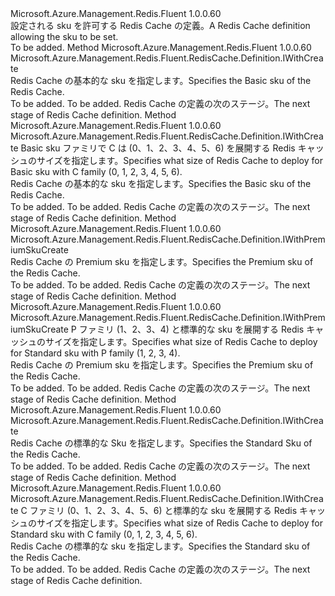 <Type Name="IWithSku" FullName="Microsoft.Azure.Management.Redis.Fluent.RedisCache.Definition.IWithSku">
  <TypeSignature Language="C#" Value="public interface IWithSku" />
  <TypeSignature Language="ILAsm" Value=".class public interface auto ansi abstract IWithSku" />
  <TypeSignature Language="DocId" Value="T:Microsoft.Azure.Management.Redis.Fluent.RedisCache.Definition.IWithSku" />
  <TypeSignature Language="VB.NET" Value="Public Interface IWithSku" />
  <TypeSignature Language="F#" Value="type IWithSku = interface" />
  <AssemblyInfo>
    <AssemblyName>Microsoft.Azure.Management.Redis.Fluent</AssemblyName>
    <AssemblyVersion>1.0.0.60</AssemblyVersion>
  </AssemblyInfo>
  <Interfaces />
  <Docs>
    <summary>
            <span data-ttu-id="a7f7b-101">設定される sku を許可する Redis Cache の定義。</span><span class="sxs-lookup"><span data-stu-id="a7f7b-101">A Redis Cache definition allowing the sku to be set.</span></span>
            </summary>
    <remarks>To be added.</remarks>
  </Docs>
  <Members>
    <Member MemberName="WithBasicSku">
      <MemberSignature Language="C#" Value="public Microsoft.Azure.Management.Redis.Fluent.RedisCache.Definition.IWithCreate WithBasicSku ();" />
      <MemberSignature Language="ILAsm" Value=".method public hidebysig newslot virtual instance class Microsoft.Azure.Management.Redis.Fluent.RedisCache.Definition.IWithCreate WithBasicSku() cil managed" />
      <MemberSignature Language="DocId" Value="M:Microsoft.Azure.Management.Redis.Fluent.RedisCache.Definition.IWithSku.WithBasicSku" />
      <MemberSignature Language="VB.NET" Value="Public Function WithBasicSku () As IWithCreate" />
      <MemberSignature Language="F#" Value="abstract member WithBasicSku : unit -&gt; Microsoft.Azure.Management.Redis.Fluent.RedisCache.Definition.IWithCreate" Usage="iWithSku.WithBasicSku " />
      <MemberType>Method</MemberType>
      <AssemblyInfo>
        <AssemblyName>Microsoft.Azure.Management.Redis.Fluent</AssemblyName>
        <AssemblyVersion>1.0.0.60</AssemblyVersion>
      </AssemblyInfo>
      <ReturnValue>
        <ReturnType>Microsoft.Azure.Management.Redis.Fluent.RedisCache.Definition.IWithCreate</ReturnType>
      </ReturnValue>
      <Parameters />
      <Docs>
        <summary>
            <span data-ttu-id="a7f7b-102">Redis Cache の基本的な sku を指定します。</span><span class="sxs-lookup"><span data-stu-id="a7f7b-102">Specifies the Basic sku of the Redis Cache.</span></span>
            </summary>
        <returns>To be added.</returns>
        <remarks>To be added.</remarks>
        <return><span data-ttu-id="a7f7b-103">Redis Cache の定義の次のステージ。</span><span class="sxs-lookup"><span data-stu-id="a7f7b-103">The next stage of Redis Cache definition.</span></span></return>
      </Docs>
    </Member>
    <Member MemberName="WithBasicSku">
      <MemberSignature Language="C#" Value="public Microsoft.Azure.Management.Redis.Fluent.RedisCache.Definition.IWithCreate WithBasicSku (int capacity);" />
      <MemberSignature Language="ILAsm" Value=".method public hidebysig newslot virtual instance class Microsoft.Azure.Management.Redis.Fluent.RedisCache.Definition.IWithCreate WithBasicSku(int32 capacity) cil managed" />
      <MemberSignature Language="DocId" Value="M:Microsoft.Azure.Management.Redis.Fluent.RedisCache.Definition.IWithSku.WithBasicSku(System.Int32)" />
      <MemberSignature Language="VB.NET" Value="Public Function WithBasicSku (capacity As Integer) As IWithCreate" />
      <MemberSignature Language="F#" Value="abstract member WithBasicSku : int -&gt; Microsoft.Azure.Management.Redis.Fluent.RedisCache.Definition.IWithCreate" Usage="iWithSku.WithBasicSku capacity" />
      <MemberType>Method</MemberType>
      <AssemblyInfo>
        <AssemblyName>Microsoft.Azure.Management.Redis.Fluent</AssemblyName>
        <AssemblyVersion>1.0.0.60</AssemblyVersion>
      </AssemblyInfo>
      <ReturnValue>
        <ReturnType>Microsoft.Azure.Management.Redis.Fluent.RedisCache.Definition.IWithCreate</ReturnType>
      </ReturnValue>
      <Parameters>
        <Parameter Name="capacity" Type="System.Int32" />
      </Parameters>
      <Docs>
        <param name="capacity"><span data-ttu-id="a7f7b-104">Basic sku ファミリで C は (0、1、2、3、4、5、6) を展開する Redis キャッシュのサイズを指定します。</span><span class="sxs-lookup"><span data-stu-id="a7f7b-104">Specifies what size of Redis Cache to deploy for Basic sku with C family (0, 1, 2, 3, 4, 5, 6).</span></span></param>
        <summary>
            <span data-ttu-id="a7f7b-105">Redis Cache の基本的な sku を指定します。</span><span class="sxs-lookup"><span data-stu-id="a7f7b-105">Specifies the Basic sku of the Redis Cache.</span></span>
            </summary>
        <returns>To be added.</returns>
        <remarks>To be added.</remarks>
        <return><span data-ttu-id="a7f7b-106">Redis Cache の定義の次のステージ。</span><span class="sxs-lookup"><span data-stu-id="a7f7b-106">The next stage of Redis Cache definition.</span></span></return>
      </Docs>
    </Member>
    <Member MemberName="WithPremiumSku">
      <MemberSignature Language="C#" Value="public Microsoft.Azure.Management.Redis.Fluent.RedisCache.Definition.IWithPremiumSkuCreate WithPremiumSku ();" />
      <MemberSignature Language="ILAsm" Value=".method public hidebysig newslot virtual instance class Microsoft.Azure.Management.Redis.Fluent.RedisCache.Definition.IWithPremiumSkuCreate WithPremiumSku() cil managed" />
      <MemberSignature Language="DocId" Value="M:Microsoft.Azure.Management.Redis.Fluent.RedisCache.Definition.IWithSku.WithPremiumSku" />
      <MemberSignature Language="VB.NET" Value="Public Function WithPremiumSku () As IWithPremiumSkuCreate" />
      <MemberSignature Language="F#" Value="abstract member WithPremiumSku : unit -&gt; Microsoft.Azure.Management.Redis.Fluent.RedisCache.Definition.IWithPremiumSkuCreate" Usage="iWithSku.WithPremiumSku " />
      <MemberType>Method</MemberType>
      <AssemblyInfo>
        <AssemblyName>Microsoft.Azure.Management.Redis.Fluent</AssemblyName>
        <AssemblyVersion>1.0.0.60</AssemblyVersion>
      </AssemblyInfo>
      <ReturnValue>
        <ReturnType>Microsoft.Azure.Management.Redis.Fluent.RedisCache.Definition.IWithPremiumSkuCreate</ReturnType>
      </ReturnValue>
      <Parameters />
      <Docs>
        <summary>
            <span data-ttu-id="a7f7b-107">Redis Cache の Premium sku を指定します。</span><span class="sxs-lookup"><span data-stu-id="a7f7b-107">Specifies the Premium sku of the Redis Cache.</span></span>
            </summary>
        <returns>To be added.</returns>
        <remarks>To be added.</remarks>
        <return><span data-ttu-id="a7f7b-108">Redis Cache の定義の次のステージ。</span><span class="sxs-lookup"><span data-stu-id="a7f7b-108">The next stage of Redis Cache definition.</span></span></return>
      </Docs>
    </Member>
    <Member MemberName="WithPremiumSku">
      <MemberSignature Language="C#" Value="public Microsoft.Azure.Management.Redis.Fluent.RedisCache.Definition.IWithPremiumSkuCreate WithPremiumSku (int capacity);" />
      <MemberSignature Language="ILAsm" Value=".method public hidebysig newslot virtual instance class Microsoft.Azure.Management.Redis.Fluent.RedisCache.Definition.IWithPremiumSkuCreate WithPremiumSku(int32 capacity) cil managed" />
      <MemberSignature Language="DocId" Value="M:Microsoft.Azure.Management.Redis.Fluent.RedisCache.Definition.IWithSku.WithPremiumSku(System.Int32)" />
      <MemberSignature Language="VB.NET" Value="Public Function WithPremiumSku (capacity As Integer) As IWithPremiumSkuCreate" />
      <MemberSignature Language="F#" Value="abstract member WithPremiumSku : int -&gt; Microsoft.Azure.Management.Redis.Fluent.RedisCache.Definition.IWithPremiumSkuCreate" Usage="iWithSku.WithPremiumSku capacity" />
      <MemberType>Method</MemberType>
      <AssemblyInfo>
        <AssemblyName>Microsoft.Azure.Management.Redis.Fluent</AssemblyName>
        <AssemblyVersion>1.0.0.60</AssemblyVersion>
      </AssemblyInfo>
      <ReturnValue>
        <ReturnType>Microsoft.Azure.Management.Redis.Fluent.RedisCache.Definition.IWithPremiumSkuCreate</ReturnType>
      </ReturnValue>
      <Parameters>
        <Parameter Name="capacity" Type="System.Int32" />
      </Parameters>
      <Docs>
        <param name="capacity"><span data-ttu-id="a7f7b-109">P ファミリ (1、2、3、4) と標準的な sku を展開する Redis キャッシュのサイズを指定します。</span><span class="sxs-lookup"><span data-stu-id="a7f7b-109">Specifies what size of Redis Cache to deploy for Standard sku with P family (1, 2, 3, 4).</span></span></param>
        <summary>
            <span data-ttu-id="a7f7b-110">Redis Cache の Premium sku を指定します。</span><span class="sxs-lookup"><span data-stu-id="a7f7b-110">Specifies the Premium sku of the Redis Cache.</span></span>
            </summary>
        <returns>To be added.</returns>
        <remarks>To be added.</remarks>
        <return><span data-ttu-id="a7f7b-111">Redis Cache の定義の次のステージ。</span><span class="sxs-lookup"><span data-stu-id="a7f7b-111">The next stage of Redis Cache definition.</span></span></return>
      </Docs>
    </Member>
    <Member MemberName="WithStandardSku">
      <MemberSignature Language="C#" Value="public Microsoft.Azure.Management.Redis.Fluent.RedisCache.Definition.IWithCreate WithStandardSku ();" />
      <MemberSignature Language="ILAsm" Value=".method public hidebysig newslot virtual instance class Microsoft.Azure.Management.Redis.Fluent.RedisCache.Definition.IWithCreate WithStandardSku() cil managed" />
      <MemberSignature Language="DocId" Value="M:Microsoft.Azure.Management.Redis.Fluent.RedisCache.Definition.IWithSku.WithStandardSku" />
      <MemberSignature Language="VB.NET" Value="Public Function WithStandardSku () As IWithCreate" />
      <MemberSignature Language="F#" Value="abstract member WithStandardSku : unit -&gt; Microsoft.Azure.Management.Redis.Fluent.RedisCache.Definition.IWithCreate" Usage="iWithSku.WithStandardSku " />
      <MemberType>Method</MemberType>
      <AssemblyInfo>
        <AssemblyName>Microsoft.Azure.Management.Redis.Fluent</AssemblyName>
        <AssemblyVersion>1.0.0.60</AssemblyVersion>
      </AssemblyInfo>
      <ReturnValue>
        <ReturnType>Microsoft.Azure.Management.Redis.Fluent.RedisCache.Definition.IWithCreate</ReturnType>
      </ReturnValue>
      <Parameters />
      <Docs>
        <summary>
            <span data-ttu-id="a7f7b-112">Redis Cache の標準的な Sku を指定します。</span><span class="sxs-lookup"><span data-stu-id="a7f7b-112">Specifies the Standard Sku of the Redis Cache.</span></span>
            </summary>
        <returns>To be added.</returns>
        <remarks>To be added.</remarks>
        <return><span data-ttu-id="a7f7b-113">Redis Cache の定義の次のステージ。</span><span class="sxs-lookup"><span data-stu-id="a7f7b-113">The next stage of Redis Cache definition.</span></span></return>
      </Docs>
    </Member>
    <Member MemberName="WithStandardSku">
      <MemberSignature Language="C#" Value="public Microsoft.Azure.Management.Redis.Fluent.RedisCache.Definition.IWithCreate WithStandardSku (int capacity);" />
      <MemberSignature Language="ILAsm" Value=".method public hidebysig newslot virtual instance class Microsoft.Azure.Management.Redis.Fluent.RedisCache.Definition.IWithCreate WithStandardSku(int32 capacity) cil managed" />
      <MemberSignature Language="DocId" Value="M:Microsoft.Azure.Management.Redis.Fluent.RedisCache.Definition.IWithSku.WithStandardSku(System.Int32)" />
      <MemberSignature Language="VB.NET" Value="Public Function WithStandardSku (capacity As Integer) As IWithCreate" />
      <MemberSignature Language="F#" Value="abstract member WithStandardSku : int -&gt; Microsoft.Azure.Management.Redis.Fluent.RedisCache.Definition.IWithCreate" Usage="iWithSku.WithStandardSku capacity" />
      <MemberType>Method</MemberType>
      <AssemblyInfo>
        <AssemblyName>Microsoft.Azure.Management.Redis.Fluent</AssemblyName>
        <AssemblyVersion>1.0.0.60</AssemblyVersion>
      </AssemblyInfo>
      <ReturnValue>
        <ReturnType>Microsoft.Azure.Management.Redis.Fluent.RedisCache.Definition.IWithCreate</ReturnType>
      </ReturnValue>
      <Parameters>
        <Parameter Name="capacity" Type="System.Int32" />
      </Parameters>
      <Docs>
        <param name="capacity"><span data-ttu-id="a7f7b-114">C ファミリ (0、1、2、3、4、5、6) と標準的な sku を展開する Redis キャッシュのサイズを指定します。</span><span class="sxs-lookup"><span data-stu-id="a7f7b-114">Specifies what size of Redis Cache to deploy for Standard sku with C family (0, 1, 2, 3, 4, 5, 6).</span></span></param>
        <summary>
            <span data-ttu-id="a7f7b-115">Redis Cache の標準的な sku を指定します。</span><span class="sxs-lookup"><span data-stu-id="a7f7b-115">Specifies the Standard sku of the Redis Cache.</span></span>
            </summary>
        <returns>To be added.</returns>
        <remarks>To be added.</remarks>
        <return><span data-ttu-id="a7f7b-116">Redis Cache の定義の次のステージ。</span><span class="sxs-lookup"><span data-stu-id="a7f7b-116">The next stage of Redis Cache definition.</span></span></return>
      </Docs>
    </Member>
  </Members>
</Type>